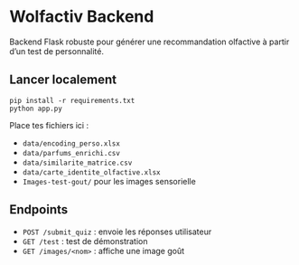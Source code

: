 # Wolfactiv Backend

Backend Flask robuste pour générer une recommandation olfactive à partir d’un test de personnalité.

## Lancer localement

```
pip install -r requirements.txt
python app.py
```

Place tes fichiers ici :
- `data/encoding_perso.xlsx`
- `data/parfums_enrichi.csv`
- `data/similarite_matrice.csv`
- `data/carte_identite_olfactive.xlsx`
- `Images-test-gout/` pour les images sensorielle

## Endpoints

- `POST /submit_quiz` : envoie les réponses utilisateur
- `GET /test` : test de démonstration
- `GET /images/<nom>` : affiche une image goût
